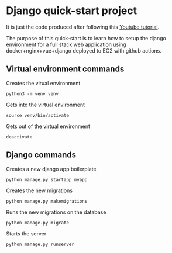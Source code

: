# Django quick-start project

It is just the code produced after following this [Youtube tutorial](https://www.youtube.com/watch?v=F5mRW0jo-U4&t=11042s).

The purpose of this quick-start is to learn how to setup the django environment for a full stack web application using docker+nginx+vue+django deployed to EC2 with github actions.

## Virtual environment commands

Creates the virual environment

```shell script
python3 -m venv venv
```

Gets into the virtual environment

```shell script
source venv/bin/activate
```

Gets out of the virtual environment
```shell script
deactivate
```

## Django commands

Creates a new django app boilerplate
```shell script
python manage.py startapp myapp
```

Creates the new migrations
```shell script
python manage.py makemigrations
```

Runs the new migrations on the database
```shell script
python manage.py migrate
```

Starts the server
```shell script
python manage.py runserver
```